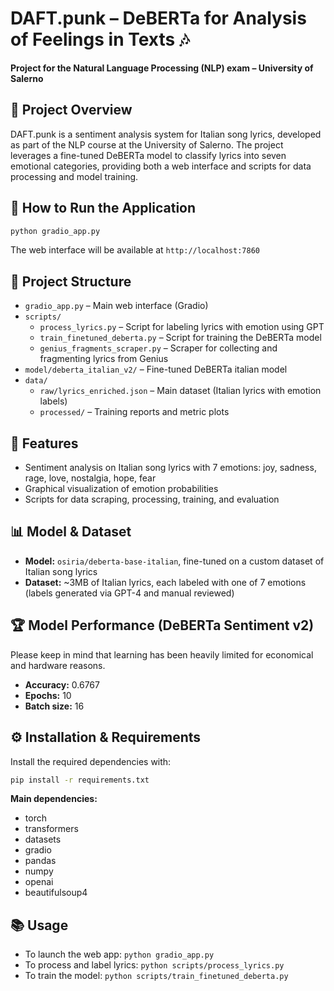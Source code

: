 # DAFT.punk – DeBERTa for Analysis of Feelings in Texts 🎶

**Project for the Natural Language Processing (NLP) exam – University of Salerno**

## 📝 Project Overview

DAFT.punk is a sentiment analysis system for Italian song lyrics, developed as part of the NLP course at the University of Salerno. The project leverages a fine-tuned DeBERTa model to classify lyrics into seven emotional categories, providing both a web interface and scripts for data processing and model training.

## 🚀 How to Run the Application

```bash
python gradio_app.py
```

The web interface will be available at `http://localhost:7860`

## 📁 Project Structure

- `gradio_app.py` – Main web interface (Gradio)
- `scripts/`
  - `process_lyrics.py` – Script for labeling lyrics with emotion using GPT
  - `train_finetuned_deberta.py` – Script for training the DeBERTa model
  - `genius_fragments_scraper.py` – Scraper for collecting and fragmenting lyrics from Genius
- `model/deberta_italian_v2/` – Fine-tuned DeBERTa italian model
- `data/`
  - `raw/lyrics_enriched.json` – Main dataset (Italian lyrics with emotion labels)
  - `processed/` – Training reports and metric plots

## 🎯 Features

- Sentiment analysis on Italian song lyrics with 7 emotions: joy, sadness, rage, love, nostalgia, hope, fear
- Graphical visualization of emotion probabilities
- Scripts for data scraping, processing, training, and evaluation

## 📊 Model & Dataset

- **Model:** `osiria/deberta-base-italian`, fine-tuned on a custom dataset of Italian song lyrics
- **Dataset:** ~3MB of Italian lyrics, each labeled with one of 7 emotions (labels generated via GPT-4 and manual reviewed)

## 🏆 Model Performance (DeBERTa Sentiment v2)

Please keep in mind that learning has been heavily limited for economical and hardware reasons.

- **Accuracy:** 0.6767
- **Epochs:** 10
- **Batch size:** 16

## ⚙️ Installation & Requirements

Install the required dependencies with:

```bash
pip install -r requirements.txt
```

**Main dependencies:**
- torch
- transformers
- datasets
- gradio
- pandas
- numpy
- openai
- beautifulsoup4

## 📚 Usage

- To launch the web app: `python gradio_app.py`
- To process and label lyrics: `python scripts/process_lyrics.py`
- To train the model: `python scripts/train_finetuned_deberta.py`
